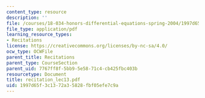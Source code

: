 ```yaml
---
content_type: resource
description: ''
file: /courses/18-034-honors-differential-equations-spring-2004/1997d65f3c1372a35828fbf05efe7c9a_recitation_lec13.pdf
file_type: application/pdf
learning_resource_types:
- Recitations
license: https://creativecommons.org/licenses/by-nc-sa/4.0/
ocw_type: OCWFile
parent_title: Recitations
parent_type: CourseSection
parent_uid: 7767ff8f-5bb9-5e58-71c4-cb425fbc403b
resourcetype: Document
title: recitation_lec13.pdf
uid: 1997d65f-3c13-72a3-5828-fbf05efe7c9a
---
```

